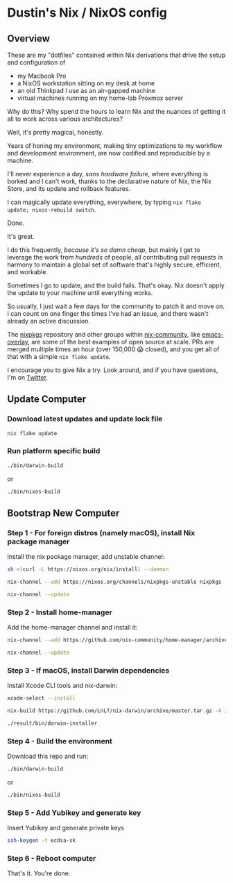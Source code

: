 # Dustin's Nix / NixOS config

## Overview

These are my "dotfiles" contained within Nix derivations that drive the setup and configuration of

* my Macbook Pro
* a NixOS workstation sitting on my desk at home
* an old Thinkpad I use as an air-gapped machine
* virtual machines running on my home-lab Proxmox server

Why do this? Why spend the hours to learn Nix and the nuances of getting it all to work across various architectures?

Well, it's pretty magical, honestly.

Years of honing my environment, making tiny optimizations to my workflow and development environment, are now codified and reproducible by a machine.

I'll never experience a day, _sans hardware failure_, where everything is borked and I can't work, thanks to the declarative nature of Nix, the Nix Store, and its update and rollback features.

I can magically update everything, everywhere, by typing `nix flake update; nixos-rebuild switch`. 

Done. 

It's great.

I do this frequently, _because it's so damn cheap_, but mainly I get to leverage the work from _hundreds_ of people, all contributing pull requests in harmony to maintain a global set of software that's highly secure, efficient, and workable. 

Sometimes I go to update, and the build fails. That's okay. Nix doesn't apply the update to your machine until everything works.

So usually, I just wait a few days for the community to patch it and move on. I can count on one finger the times I've had an issue, and there wasn't already an active discussion.

The [nixpkgs](https://github.com/NixOS/nixpkgs) repository and other groups within [nix-community](https://github.com/nix-community/), like [emacs-overlay](https://github.com/nix-community/emacs-overlay), are some of the best examples of open source at scale. PRs are merged multiple times an hour (over 150,000 😱 closed), and you get all of that with a simple `nix flake update`. 

I encourage you to give Nix a try. Look around, and if you have questions, I'm on [Twitter](https://twitter.com/dustinhlyons).

## Update Computer

### Download latest updates and update lock file
```sh
nix flake update
```
### Run platform specific build
```sh
./bin/darwin-build
```
or
```sh
./bin/nixos-build
```

## Bootstrap New Computer

### Step 1 - For foreign distros (namely macOS), install Nix package manager
Install the nix package manager, add unstable channel:
```sh
sh <(curl -L https://nixos.org/nix/install) --daemon
```
```sh
nix-channel --add https://nixos.org/channels/nixpkgs-unstable nixpkgs
```
```sh
nix-channel --update
```

### Step 2 - Install home-manager
Add the home-manager channel and install it:
```sh
nix-channel --add https://github.com/nix-community/home-manager/archive/master.tar.gz home-manager
```
```sh
nix-channel --update
```

### Step 3 - If macOS, install Darwin dependencies
Install Xcode CLI tools and nix-darwin:
```sh
xcode-select --install
```
```sh
nix-build https://github.com/LnL7/nix-darwin/archive/master.tar.gz -A installer
```
```sh
./result/bin/darwin-installer
```

### Step 4 - Build the environment
Download this repo and run:
```sh
./bin/darwin-build
```
or
```sh
./bin/nixos-build
```

### Step 5 - Add Yubikey and generate key
Insert Yubikey and generate private keys
```sh
ssh-keygen -t ecdsa-sk
```

### Step 6 - Reboot computer
That's it. You're done.
